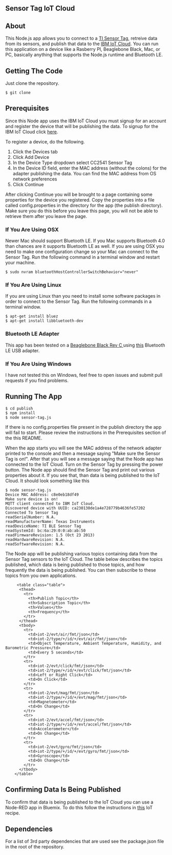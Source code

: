 ## Sensor Tag IoT Cloud

## About
This Node.js app allows you to connect to a [TI Sensor Tag](), retreive data from its sensors, and publish that
data to the [IBM IoT Cloud]().  You can run this application on a device like a Rasberry PI, Beaglebone Black,
Mac, or PC, basically anything that supports the Node.js runtime and Bluetooth LE.

## Getting The Code
Just clone the repository.

    $ git clone 

## Prerequisites
Since this Node app uses the IBM IoT Cloud you must signup for an account and register the device that will be 
publishing the data.  To signup for the IBM IoT Cloud click [here]().

To register a device, do the following.

1.  Click the Devices tab
2.  Click Add Device
3.  In the Device Type dropdown select CC2541 Sensor Tag
4.  In the Device ID field, enter the MAC address (without the colons) for the adapter publishing the data.  You can find the MAC address from
OS network preferences
5.  Click Continue

After clicking Continue you will be brought to a page containing some properties for the device you registered.
Copy the properties into a file called config.properties in the directory for the app (the publish directory).
Make sure you do this before you leave this page, you will not be able to retrieve them after you leave the 
page.

### If You Are Using OSX
Newer Mac should support Bluetooth LE.  If you Mac supports Bluetooth 4.0 than chances are it supports Bluetooth
LE as well.  If you are using OSX you need to make one configuration change so your Mac can connect to the Sensor Tag.
Run the following command in a terminal window and restart your machine.

    $ sudo nvram bluetoothHostControllerSwitchBehavior="never"

### If You Are Using Linux
If you are using Linux than you need to install some software packages in order to connect to the Sensor Tag.
Run the following commands in a terminal window.

    $ apt-get install bluez
    $ apt-get install libbluetooth-dev

### Bluetooth LE Adapter
This app has been tested on a [Beaglebone Black Rev C ](http://beagleboard.org/black) using 
[this](http://plugable.com/products/usb-bt4le) Bluetooth LE USB adapter.

### If You Are Using Windows
I have not tested this on Windows, feel free to open issues and submit pull requests if you find problems.

## Running The App

    $ cd publish
    $ npm install
    $ node sensor-tag.js

If there is no config.properties file present in the publish directory the app will fail to start.  Please 
review the instructions in the Prerequisites section of the this README.

When the app starts you will see the MAC address of the network adapter printed to the console and then a message
saying "Make sure the Sensor Tag is on!".  After that you will see a message saying that the Node app has connected
to the IoT Cloud.  Turn on the Sensor Tag by pressing the power button.  The Node app should find the Sensor Tag and print
out various properties about it.  If you see that, than data is being published to the IoT Cloud.  It should look
something like this

    $ node sensor-tag.js 
    Device MAC Address: c8e0eb18df49
    Make sure device is on!
    MQTT client connected to IBM IoT Cloud.
    Discovered device with UUID: ca230130de1a4e728779b4636fe57202
    Connected To Sensor Tag
    readSerialNumber: N.A.
    readManufacturerName: Texas Instruments
    readDeviceName: TI BLE Sensor Tag
    readSystemId: bc:6a:29:0:0:ab:ab:50
    readFirmwareRevision: 1.5 (Oct 23 2013)
    readHardwareRevision: N.A.
    readSoftwareRevision: N.A.

 The Node app will be publishing various topics containing data from the Sensor Tag sensors to the IoT Cloud.
 The table below describes the topics published, which data is being published to those topics, and how frequently
 the data is being published.  You can then subscribe to these topics from you own applications.

         <table class="table">
          <thead>
            <tr>
              <th>Publish Topic</th>
              <th>Subscription Topic</th>
              <th>Values</th>
              <th>Frequency</th>
            </tr>
          </thead>
          <tbody>
            <tr>
              <td>iot-2/evt/air/fmt/json</td>
              <td>iot-2/type/+/id/+/evt/air/fmt/json</td>
              <td>Object Temperature, Ambient Temperature, Humidity, and Barometric Pressure</td>
              <td>Every 5 seconds</td>
            </tr>
            <tr>
              <td>iot-2/evt/click/fmt/json</td>
              <td>iot-2/type/+/id/+/evt/click/fmt/json</td>
              <td>Left or Right Click</td>
              <td>On Click</td>
            </tr>
            <tr>
              <td>iot-2/evt/mag/fmt/json</td>
              <td>iot-2/type/+/id/+/evt/mag/fmt/json</td>
              <td>Magnetometer</td>
              <td>On Change</td>
            </tr>
            <tr>
              <td>iot-2/evt/accel/fmt/json</td>
              <td>iot-2/type/+/id/+/evt/accel/fmt/json</td>
              <td>Accelerometer</td>
              <td>On Change</td>
            </tr>
            <tr>
              <td>iot-2/evt/gyro/fmt/json</td>
              <td>iot-2/type/+/id/+/evt/gyro/fmt/json</td>
              <td>Gyroscope</td>
              <td>On Change</td>
            </tr>
          </tbody>
        </table>

## Confirming Data Is Being Published
To confirm that data is being published to the IoT Cloud you can use a Node-RED app in Bluemix.  To do this follow
the instructions in [this](https://developer.ibm.com/iot/recipes/node-red-registered-application/) IoT recipe.

## Dependencies
For a list of 3rd party dependencies that are used see the package.json file
in the root of the repository.

